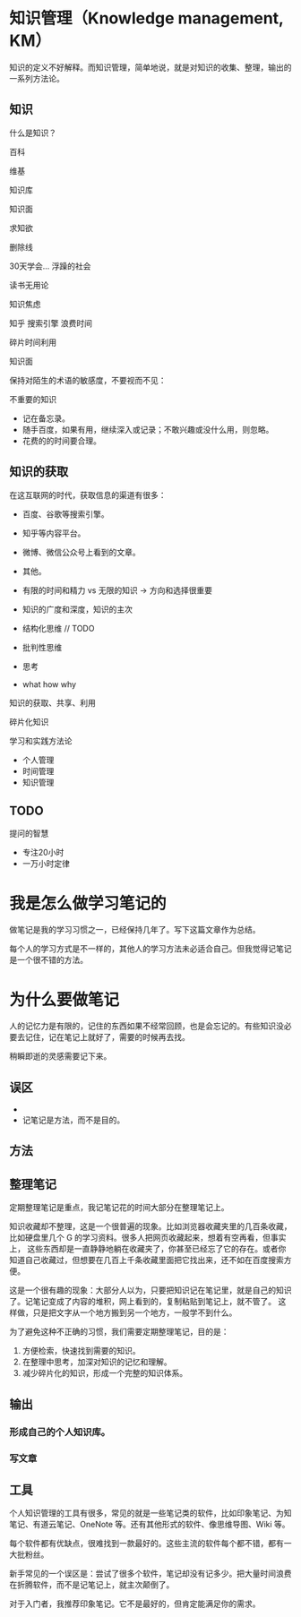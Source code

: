 # 知识管理（Knowledge management, KM）

知识的定义不好解释。而知识管理，简单地说，就是对知识的收集、整理，输出的一系列方法论。

## 知识

什么是知识？

百科

维基

知识库

知识面

求知欲

删除线

30天学会... 浮躁的社会

读书无用论

知识焦虑

知乎 搜索引擎 浪费时间

碎片时间利用

知识面

保持对陌生的术语的敏感度，不要视而不见：

不重要的知识

* 记在备忘录。
* 随手百度，如果有用，继续深入或记录；不敢兴趣或没什么用，则忽略。
* 花费的的时间要合理。

## 知识的获取

在这互联网的时代，获取信息的渠道有很多：

* 百度、谷歌等搜索引擎。
* 知乎等内容平台。
* 微博、微信公众号上看到的文章。
* 其他。



* 有限的时间和精力 vs 无限的知识 -> 方向和选择很重要
* 知识的广度和深度，知识的主次
* 结构化思维 // TODO
* 批判性思维
* 思考
* what how why

知识的获取、共享、利用

碎片化知识

学习和实践方法论

* 个人管理
* 时间管理
* 知识管理



## TODO

提问的智慧

* 专注20小时  
* 一万小时定律

# 我是怎么做学习笔记的

做笔记是我的学习习惯之一，已经保持几年了。写下这篇文章作为总结。

每个人的学习方式是不一样的，其他人的学习方法未必适合自己。但我觉得记笔记是一个很不错的方法。

# 为什么要做笔记

人的记忆力是有限的，记住的东西如果不经常回顾，也是会忘记的。有些知识没必要去记住，记在笔记上就好了，需要的时候再去找。

稍瞬即逝的灵感需要记下来。




## 误区

* 
* 记笔记是方法，而不是目的。

## 方法

## 整理笔记

定期整理笔记是重点，我记笔记花的时间大部分在整理笔记上。

知识收藏却不整理，这是一个很普遍的现象。比如浏览器收藏夹里的几百条收藏，比如硬盘里几个 G 的学习资料。很多人把网页收藏起来，想着有空再看，但事实上，
这些东西却是一直静静地躺在收藏夹了，你甚至已经忘了它的存在。或者你知道自己收藏过，但想要在几百上千条收藏里面把它找出来，还不如在百度搜索方便。

这是一个很有趣的现象：大部分人以为，只要把知识记在笔记里，就是自己的知识了。记笔记变成了内容的堆积，网上看到的，复制粘贴到笔记上，就不管了。
这样做，只是把文字从一个地方搬到另一个地方，一般学不到什么。

为了避免这种不正确的习惯，我们需要定期整理笔记，目的是：

1. 方便检索，快速找到需要的知识。
2. 在整理中思考，加深对知识的记忆和理解。
3. 减少碎片化的知识，形成一个完整的知识体系。

## 输出

### 形成自己的个人知识库。

### 写文章



## 工具

个人知识管理的工具有很多，常见的就是一些笔记类的软件，比如印象笔记、为知笔记、有道云笔记、OneNote 等。还有其他形式的软件、像思维导图、Wiki 等。

每个软件都有优缺点，很难找到一款最好的。这些主流的软件每个都不错，都有一大批粉丝。

新手常见的一个误区是：尝试了很多个软件，笔记却没有记多少。把大量时间浪费在折腾软件，而不是记笔记上，就主次颠倒了。

对于入门者，我推荐印象笔记。它不是最好的，但肯定能满足你的需求。
